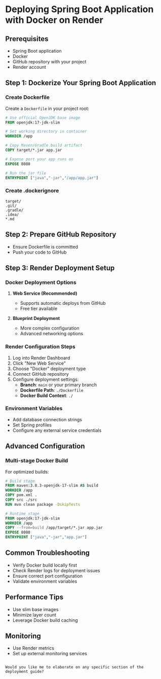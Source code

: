 # Deploying Spring Boot Application with Docker on Render

## Prerequisites
- Spring Boot application
- Docker
- GitHub repository with your project
- Render account

## Step 1: Dockerize Your Spring Boot Application

### Create Dockerfile
Create a `Dockerfile` in your project root:

```dockerfile
# Use official OpenJDK base image
FROM openjdk:17-jdk-slim

# Set working directory in container
WORKDIR /app

# Copy Maven/Gradle build artifact
COPY target/*.jar app.jar

# Expose port your app runs on
EXPOSE 8080

# Run the jar file
ENTRYPOINT ["java","-jar","/app/app.jar"]
```

### Create .dockerignore
```
target/
.git/
.gradle/
.idea/
*.md
```

## Step 2: Prepare GitHub Repository
- Ensure Dockerfile is committed
- Push your code to GitHub

## Step 3: Render Deployment Setup

### Docker Deployment Options
1. **Web Service (Recommended)**
    - Supports automatic deploys from GitHub
    - Free tier available

2. **Blueprint Deployment**
    - More complex configuration
    - Advanced networking options

### Render Configuration Steps
1. Log into Render Dashboard
2. Click "New Web Service"
3. Choose "Docker" deployment type
4. Connect GitHub repository
5. Configure deployment settings:
    - **Branch**: `main` or your primary branch
    - **Dockerfile Path**: `./Dockerfile`
    - **Docker Build Context**: `./`

### Environment Variables
- Add database connection strings
- Set Spring profiles
- Configure any external service credentials

## Advanced Configuration

### Multi-stage Docker Build
For optimized builds:

```dockerfile
# Build stage
FROM maven:3.8.3-openjdk-17-slim AS build
WORKDIR /app
COPY pom.xml .
COPY src ./src
RUN mvn clean package -DskipTests

# Runtime stage
FROM openjdk:17-jdk-slim
WORKDIR /app
COPY --from=build /app/target/*.jar app.jar
EXPOSE 8080
ENTRYPOINT ["java","-jar","app.jar"]
```

## Common Troubleshooting
- Verify Docker build locally first
- Check Render logs for deployment issues
- Ensure correct port configuration
- Validate environment variables

## Performance Tips
- Use slim base images
- Minimize layer count
- Leverage Docker build caching

## Monitoring
- Use Render metrics
- Set up external monitoring services
```

Would you like me to elaborate on any specific section of the deployment guide?